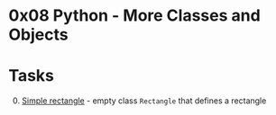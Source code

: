 0x08 Python - More Classes and Objects
======================================

#  Tasks

0. [Simple rectangle](./0-rectangle.py) - empty class `Rectangle` that defines a rectangle
